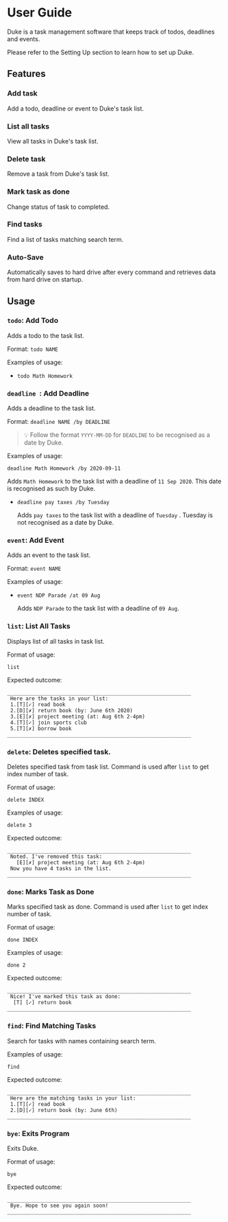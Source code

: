 # User Guide

Duke is a task management software that keeps track of todos, deadlines and events.

Please refer to the Setting Up section to learn how to set up Duke.



## Features

### Add task

Add a todo, deadline or event to Duke's task list.

### List all tasks

View all tasks in Duke's task list.

### Delete task

Remove a task from Duke's task list.

### Mark task as done

Change status of task to completed.

### Find tasks

Find a list of tasks matching search term.

### Auto-Save

Automatically saves to hard drive after every command and retrieves data from hard drive on startup.

## Usage

###  `todo`: Add Todo

Adds a todo to the task list.

Format: `todo NAME`

Examples of usage:

* `todo Math Homework`

### `deadline `: Add Deadline

Adds a deadline to the task list.

Format: `deadline NAME /by DEADLINE`

> :bulb: Follow the format `YYYY-MM-DD` for `DEADLINE` to be recognised as a date by Duke.

Examples of usage:

`deadline Math Homework /by 2020-09-11`

Adds `Math Homework` to the task list with a deadline of `11 Sep 2020`. This date is recognised as such by Duke.

* `deadline pay taxes /by Tuesday`

  Adds `pay taxes` to the task list with a deadline of `Tuesday` . Tuesday is not recognised as a date by Duke.

### `event`: Add Event

Adds an event to the task list.

Format: `event NAME`

Examples of usage:

* `event NDP Parade /at 09 Aug`

  Adds `NDP Parade` to the task list with a deadline of `09 Aug`.

### `list`: List All Tasks

Displays list of all tasks in task list.

Format of usage:

`list`

Expected outcome:

    ____________________________________________________________
     Here are the tasks in your list:
     1.[T][✓] read book
     2.[D][✗] return book (by: June 6th 2020)
     3.[E][✗] project meeting (at: Aug 6th 2-4pm)
     4.[T][✓] join sports club
     5.[T][✗] borrow book
    ____________________________________________________________
### `delete`: Deletes specified task.

Deletes specified task from task list. Command is used after `list` to get index number of task.

Format of usage:

`delete INDEX`

Examples of usage:

`delete 3`

Expected outcome:

    ____________________________________________________________
     Noted. I've removed this task: 
       [E][✗] project meeting (at: Aug 6th 2-4pm)
     Now you have 4 tasks in the list.
    ____________________________________________________________
### `done`: Marks Task as Done

Marks specified task as done. Command is used after `list` to get index number of task.

Format of usage:

`done INDEX`

Examples of usage:

`done 2` 

Expected outcome:

    ____________________________________________________________
     Nice! I've marked this task as done: 
      [T] [✓] return book
    ____________________________________________________________
### `find`: Find Matching Tasks

Search for tasks with names containing search term.

Examples of usage:

`find`

Expected outcome:

    ____________________________________________________________
     Here are the matching tasks in your list:
     1.[T][✓] read book
     2.[D][✓] return book (by: June 6th)
    ____________________________________________________________
### `bye`: Exits Program

Exits Duke.

Format of usage:

`bye`

Expected outcome:

    ____________________________________________________________
     Bye. Hope to see you again soon!
    ____________________________________________________________


